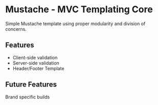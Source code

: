 <div>
<h1> Mustache - MVC Templating Core </h1>
<p>Simple Mustache template using proper modularity and division of concerns.</p>
</div>

<div>
<h2>Features</h2>
<ul>
  <li>Client-side validation</li>
  <li>Server-side validation</li>
  <li>Header/Footer Template</li>
</ul>
</div>

<div>
<h2>Future Features</h2>
<p>Brand specific builds</p>
